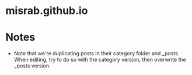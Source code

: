misrab.github.io
================


# Notes

- Note that we're duplicating posts in their category folder 
and _posts. When editing, try to do so with the category version, 
then overwrite the _posts version.

